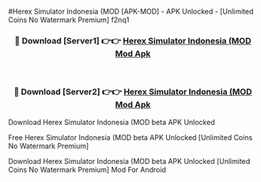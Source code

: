 #Herex Simulator Indonesia (MOD [APK-MOD] - APK Unlocked - [Unlimited Coins No Watermark Premium] f2nq1



<div align="center">

<h3>🔴 Download [Server1] 👉👉 <a href="https://momento.my/?title=Herex_Simulator_Indonesia_(MOD">Herex Simulator Indonesia (MOD Mod Apk</a></h3><br>

<h3>🔴 Download [Server2] 👉👉 <a href="https://momento.my/?title=Herex_Simulator_Indonesia_(MOD">Herex Simulator Indonesia (MOD Mod Apk</a></h3>
</div>



Download Herex Simulator Indonesia (MOD beta APK Unlocked

Free Herex Simulator Indonesia (MOD beta APK Unlocked [Unlimited Coins No Watermark Premium]

Download Herex Simulator Indonesia (MOD beta APK Unlocked [Unlimited Coins No Watermark Premium] Mod For Android
